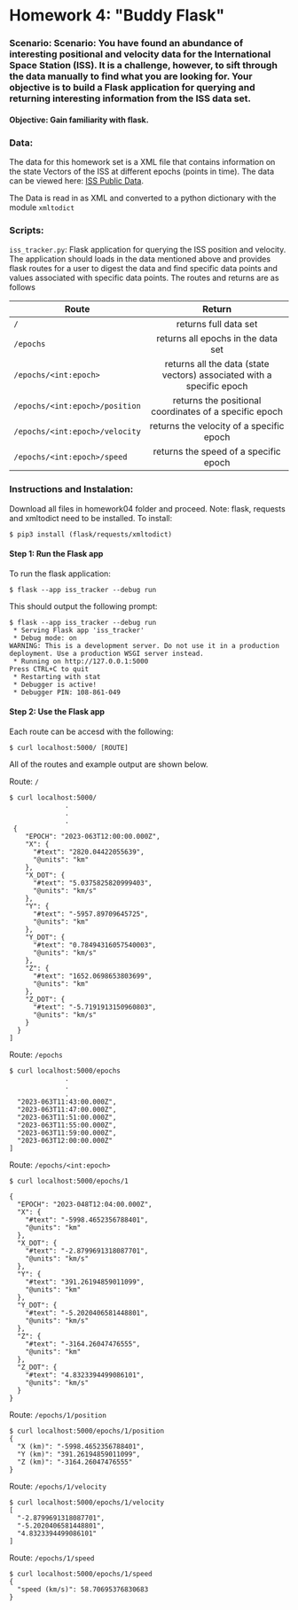 # Homework 4: "Buddy Flask" 
### Scenario: Scenario: You have found an abundance of interesting positional and velocity data for the International Space Station (ISS). It is a challenge, however, to sift through the data manually to find what you are looking for. Your objective is to build a Flask application for querying and returning interesting information from the ISS data set.

#### Objective: Gain familiarity with flask. 

### Data:
The data for this homework set is a XML file that contains information on the state Vectors of the ISS at different epochs (points in time). The data can be viewed here: [ISS Public Data](https://spotthestation.nasa.gov/trajectory_data.cfm).

The Data is read in as XML and converted to a python dictionary with the module `xmltodict`



### Scripts:

`iss_tracker.py`:
Flask application for querying the ISS position and velocity. The application should loads in the data mentioned above and provides flask routes for a user to digest the data and find specific data points and values associated with specific data points.
The routes and returns are as follows


| Route         | Return        | 
| ------------- |:-------------:| 
| `/`     | returns full data set | 
| `/epochs`       | returns all epochs in the data set      |
| `/epochs/<int:epoch>`  | returns all the data (state vectors) associated with a specific epoch      |
| `/epochs/<int:epoch>/position`  | returns the positional coordinates of a specific epoch     |
| `/epochs/<int:epoch>/velocity`  | returns the velocity of a specific epoch        |
| `/epochs/<int:epoch>/speed`  | returns the speed of a specific epoch      |



### Instructions and Instalation:
Download all files in homework04 folder and proceed.
Note: flask, requests and xmltodict need to be installed. 
To install: 
```
$ pip3 install (flask/requests/xmltodict)
```

#### Step 1: Run the Flask app 
To run the flask application:
```
$ flask --app iss_tracker --debug run 
```
This should output the following prompt:

```
$ flask --app iss_tracker --debug run 
 * Serving Flask app 'iss_tracker'
 * Debug mode: on
WARNING: This is a development server. Do not use it in a production deployment. Use a production WSGI server instead.
 * Running on http://127.0.0.1:5000
Press CTRL+C to quit
 * Restarting with stat
 * Debugger is active!
 * Debugger PIN: 108-861-049

```

#### Step 2: Use the Flask app
Each route can be accesd with the following:
```
$ curl localhost:5000/ [ROUTE]
```


All of the routes and example output are shown below.

Route: `/`
```
$ curl localhost:5000/
              .
              .
              .
 {
    "EPOCH": "2023-063T12:00:00.000Z",
    "X": {
      "#text": "2820.04422055639",
      "@units": "km"
    },
    "X_DOT": {
      "#text": "5.0375825820999403",
      "@units": "km/s"
    },
    "Y": {
      "#text": "-5957.89709645725",
      "@units": "km"
    },
    "Y_DOT": {
      "#text": "0.78494316057540003",
      "@units": "km/s"
    },
    "Z": {
      "#text": "1652.0698653803699",
      "@units": "km"
    },
    "Z_DOT": {
      "#text": "-5.7191913150960803",
      "@units": "km/s"
    }
  }
]
```


Route: `/epochs`
```
$ curl localhost:5000/epochs
              .
              .
              .
  "2023-063T11:43:00.000Z",
  "2023-063T11:47:00.000Z",
  "2023-063T11:51:00.000Z",
  "2023-063T11:55:00.000Z",
  "2023-063T11:59:00.000Z",
  "2023-063T12:00:00.000Z"
]
```

Route: `/epochs/<int:epoch>`
```
$ curl localhost:5000/epochs/1

{
  "EPOCH": "2023-048T12:04:00.000Z",
  "X": {
    "#text": "-5998.4652356788401",
    "@units": "km"
  },
  "X_DOT": {
    "#text": "-2.8799691318087701",
    "@units": "km/s"
  },
  "Y": {
    "#text": "391.26194859011099",
    "@units": "km"
  },
  "Y_DOT": {
    "#text": "-5.2020406581448801",
    "@units": "km/s"
  },
  "Z": {
    "#text": "-3164.26047476555",
    "@units": "km"
  },
  "Z_DOT": {
    "#text": "4.8323394499086101",
    "@units": "km/s"
  }
}
```


Route: `/epochs/1/position`
```
$ curl localhost:5000/epochs/1/position
{
  "X (km)": "-5998.4652356788401",
  "Y (km)": "391.26194859011099",
  "Z (km)": "-3164.26047476555"
}
```

Route: `/epochs/1/velocity`
```
$ curl localhost:5000/epochs/1/velocity
[
  "-2.8799691318087701",
  "-5.2020406581448801",
  "4.8323394499086101"
]
```


Route: `/epochs/1/speed`
```
$ curl localhost:5000/epochs/1/speed
{
  "speed (km/s)": 58.70695376830683
}
```


